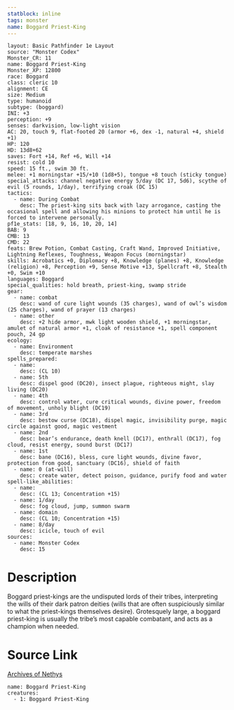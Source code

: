 ```yaml
---
statblock: inline
tags: monster
name: Boggard Priest-King
---
```

```statblock
layout: Basic Pathfinder 1e Layout
source: "Monster Codex"
Monster_CR: 11
name: Boggard Priest-King
Monster_XP: 12800
race: Boggard
class: cleric 10
alignment: CE
size: Medium
type: humanoid
subtype: (boggard)
INI: +3
perception: +9
senses: darkvision, low-light vision
AC: 20, touch 9, flat-footed 20 (armor +6, dex -1, natural +4, shield +1)
HP: 120
HD: 13d8+62
saves: Fort +14, Ref +6, Will +14
resist: cold 10
speed: 15 ft., swim 30 ft.
melee: +1 morningstar +15/+10 (1d8+5), tongue +8 touch (sticky tongue)
special_attacks: channel negative energy 5/day (DC 17, 5d6), scythe of evil (5 rounds, 1/day), terrifying croak (DC 15)
tactics:
  - name: During Combat
    desc: The priest-king sits back with lazy arrogance, casting the occasional spell and allowing his minions to protect him until he is forced to intervene personally.
pf1e_stats: [18, 9, 16, 10, 20, 14]
BAB: 9
CMB: 13
CMD: 22
feats: Brew Potion, Combat Casting, Craft Wand, Improved Initiative, Lightning Reflexes, Toughness, Weapon Focus (morningstar)
skills: Acrobatics +0, Diplomacy +8, Knowledge (planes) +8, Knowledge (religion) +8, Perception +9, Sense Motive +13, Spellcraft +8, Stealth +0, Swim +10
languages: Boggard
special_qualities: hold breath, priest-king, swamp stride
gear:
  - name: combat
    desc: wand of cure light wounds (35 charges), wand of owl’s wisdom (25 charges), wand of prayer (13 charges)
  - name: other
    desc: +2 hide armor, mwk light wooden shield, +1 morningstar, amulet of natural armor +1, cloak of resistance +1, spell component pouch, 24 gp
ecology:
  - name: Environment
    desc: temperate marshes
spells_prepared:
  - name:
    desc: (CL 10)
  - name: 5th
    desc: dispel good (DC20), insect plague, righteous might, slay living (DC20)
  - name: 4th
    desc: control water, cure critical wounds, divine power, freedom of movement, unholy blight (DC19)
  - name: 3rd
    desc: bestow curse (DC18), dispel magic, invisibility purge, magic circle against good, magic vestment
  - name: 2nd
    desc: bear’s endurance, death knell (DC17), enthrall (DC17), fog cloud, resist energy, sound burst (DC17)
  - name: 1st
    desc: bane (DC16), bless, cure light wounds, divine favor, protection from good, sanctuary (DC16), shield of faith
  - name: 0 (at-will)
    desc: create water, detect poison, guidance, purify food and water
spell-like_abilities:
  - name:
    desc: (CL 13; Concentration +15)
  - name: 1/day
    desc: fog cloud, jump, summon swarm
  - name: domain
    desc: (CL 10; Concentration +15)
  - name: 8/day
    desc: icicle, touch of evil
sources:
  - name: Monster Codex
    desc: 15
```
# Description
Boggard priest-kings are the undisputed lords of their tribes, interpreting the wills of their dark patron deities (wills that are often suspiciously similar to what the priest-kings themselves desire). Grotesquely large, a boggard priest-king is usually the tribe’s most capable combatant, and acts as a champion when needed.
# Source Link
[Archives of Nethys](https://aonprd.com/MonsterDisplay.aspx?ItemName=Boggard%20Priest-King)
```encounter-table
name: Boggard Priest-King
creatures:
  - 1: Boggard Priest-King
```
